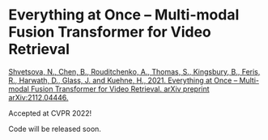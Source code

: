 # Everything at Once – Multi-modal Fusion Transformer for Video Retrieval

[Shvetsova, N., Chen, B., Rouditchenko, A., Thomas, S., Kingsbury, B., Feris, R., Harwath, D., Glass, J. and Kuehne, H., 2021. 
Everything at Once – Multi-modal Fusion Transformer for Video Retrieval. 
arXiv preprint arXiv:2112.04446.](https://arxiv.org/pdf/2112.04446.pdf)

Accepted at CVPR 2022!

Code will be released soon.
